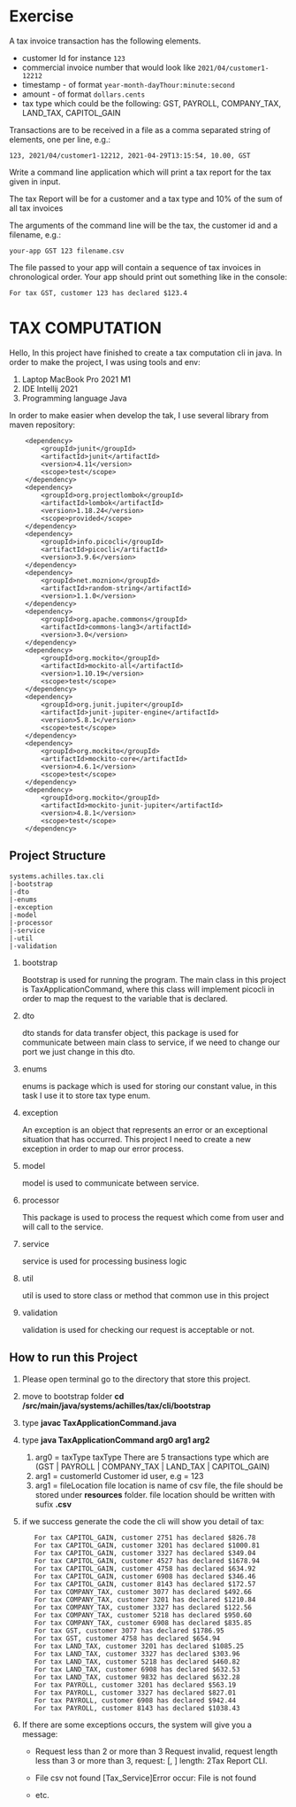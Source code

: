 # Exercise

A tax invoice transaction has the following elements.
- customer Id for instance `123`
- commercial invoice number that would look like `2021/04/customer1-12212` 
- timestamp - of format ```year-month-dayThour:minute:second```
- amount - of format ```dollars.cents```
- tax type which could be the following: GST, PAYROLL, COMPANY_TAX, LAND_TAX, CAPITOL_GAIN

Transactions are to be received in a file as a comma separated string of elements, one per line, e.g.:

```123, 2021/04/customer1-12212, 2021-04-29T13:15:54, 10.00, GST```

Write a command line application which will print a tax report for the tax given in input. 

The tax Report will be for a customer and a tax type and 10% of the sum of all tax invoices

The arguments of the command line will be the tax, the customer id and a filename, e.g.:

```your-app GST 123 filename.csv```

The file passed to your app will contain a sequence of tax invoices in chronological order.
Your app should print out something like in the console: 

```
For tax GST, customer 123 has declared $123.4
```
# TAX COMPUTATION
Hello, In this project have finished to create a tax computation cli in java. In order to make the project, I was using tools and env:
1. Laptop MacBook Pro 2021 M1
2. IDE Intellij 2021
3. Programming language Java

In order to make easier when develop the tak, I use several library from maven repository: 

		<dependency>
			<groupId>junit</groupId>
			<artifactId>junit</artifactId>
			<version>4.11</version>
			<scope>test</scope>
		</dependency>
		<dependency>
			<groupId>org.projectlombok</groupId>
			<artifactId>lombok</artifactId>
			<version>1.18.24</version>
			<scope>provided</scope>
		</dependency>
		<dependency>
			<groupId>info.picocli</groupId>
			<artifactId>picocli</artifactId>
			<version>3.9.6</version>
		</dependency>
		<dependency>
			<groupId>net.moznion</groupId>
			<artifactId>random-string</artifactId>
			<version>1.1.0</version>
		</dependency>
		<dependency>
			<groupId>org.apache.commons</groupId>
			<artifactId>commons-lang3</artifactId>
			<version>3.0</version>
		</dependency>
		<dependency>
			<groupId>org.mockito</groupId>
			<artifactId>mockito-all</artifactId>
			<version>1.10.19</version>
			<scope>test</scope>
		</dependency>
		<dependency>
			<groupId>org.junit.jupiter</groupId>
			<artifactId>junit-jupiter-engine</artifactId>
			<version>5.8.1</version>
			<scope>test</scope>
		</dependency>
		<dependency>
			<groupId>org.mockito</groupId>
			<artifactId>mockito-core</artifactId>
			<version>4.6.1</version>
			<scope>test</scope>
		</dependency>
		<dependency>
			<groupId>org.mockito</groupId>
			<artifactId>mockito-junit-jupiter</artifactId>
			<version>4.8.1</version>
			<scope>test</scope>
		</dependency>

## Project Structure

    systems.achilles.tax.cli
    |-bootstrap
    |-dto
    |-enums
    |-exception
    |-model
    |-processor
    |-service
    |-util
    |-validation

1. bootstrap

    Bootstrap is used for running the program. The main class in this project is TaxApplicationCommand, where this class will implement picocli in order to map the request to the variable that is declared.
2. dto

    dto stands for data transfer object, this package is used for communicate between main class to service, if we need to change our port we just change in this dto.

3. enums

   enums is package which is used for storing our constant value, in this task I use it to store tax type enum.

4. exception

   An exception is an object that represents an error or an exceptional situation that has occurred. This project I need to create a new exception in order to map our error process. 

5. model

   model is used to communicate between service. 

6. processor

   This package is used to process the request which come from user and will call to the service. 

7. service

   service is used for processing business logic

8. util

   util is used to store class or method that common use in this project

9. validation

   validation is used for checking our request is acceptable or not.

## How to run this Project

1. Please open terminal go to the directory that store this project. 
2. move to bootstrap folder **cd /src/main/java/systems/achilles/tax/cli/bootstrap**
3. type **javac TaxApplicationCommand.java**
4. type **java TaxApplicationCommand arg0 arg1 arg2**
   1. arg0 = taxType
      taxType There are 5 transactions type which are (GST | PAYROLL | COMPANY_TAX | LAND_TAX | CAPITOL_GAIN) 
   2. arg1 = customerId
      Customer id user, e.g = 123
   3. arg1 = fileLocation
      file location is name of csv file, the file should be stored under **resources** folder. file location should be written with sufix **.csv**
5. if we success generate the code the cli will show you detail of tax: 


    
	      For tax CAPITOL_GAIN, customer 2751 has declared $826.78
	      For tax CAPITOL_GAIN, customer 3201 has declared $1000.81
	      For tax CAPITOL_GAIN, customer 3327 has declared $349.04
	      For tax CAPITOL_GAIN, customer 4527 has declared $1678.94
	      For tax CAPITOL_GAIN, customer 4758 has declared $634.92
	      For tax CAPITOL_GAIN, customer 6908 has declared $346.46
	      For tax CAPITOL_GAIN, customer 8143 has declared $172.57
	      For tax COMPANY_TAX, customer 3077 has declared $492.66
	      For tax COMPANY_TAX, customer 3201 has declared $1210.84
	      For tax COMPANY_TAX, customer 3327 has declared $122.56
	      For tax COMPANY_TAX, customer 5218 has declared $950.60
	      For tax COMPANY_TAX, customer 6908 has declared $835.85
	      For tax GST, customer 3077 has declared $1786.95
	      For tax GST, customer 4758 has declared $654.94
	      For tax LAND_TAX, customer 3201 has declared $1085.25
	      For tax LAND_TAX, customer 3327 has declared $303.96
	      For tax LAND_TAX, customer 5218 has declared $460.82
	      For tax LAND_TAX, customer 6908 has declared $632.53
	      For tax LAND_TAX, customer 9832 has declared $632.28
	      For tax PAYROLL, customer 3201 has declared $563.19
	      For tax PAYROLL, customer 3327 has declared $827.01
	      For tax PAYROLL, customer 6908 has declared $942.44
	      For tax PAYROLL, customer 8143 has declared $1038.43

6. If there are some exceptions occurs, the system will give you a message: 

   - Request less than 2 or more than 3
   Request invalid, request length less than 3 or more than 3, request: [, ] length: 2Tax Report CLI.
   
   - File csv not found
   [Tax_Service]Error occur: File is not found
   - etc.
